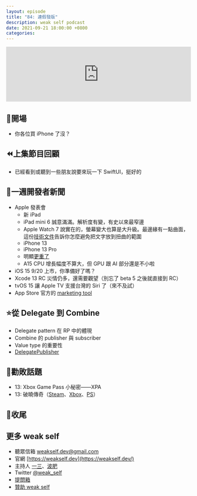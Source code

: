 ```yaml
---
layout: episode
title: "84: 連假發版"
description: weak self podcast
date: 2021-09-21 18:00:00 +0800
categories:
---
```


<iframe src="https://www.listennotes.com/podcasts/weak-self/84-連假發版-DP6M2ga5N40/embed/" width="100%" style="width: 1px; min-width: 100%;" loading="lazy" frameborder="0" scrolling="no"></iframe>

## 👋開場

- 你各位買 iPhone 了沒？

## ⏪上集節目回顧

- 已經看到或聽到一些朋友說要來玩一下 SwiftUI，挺好的

## 📰一週開發者新聞

- Apple 發表會
  - 新 iPad
  - iPad mini 6 誠意滿滿。解析度有變，有史以來最窄邊
  - Apple Watch 7 說實在的，螢幕變大也算是大升級。最邊緣有一點曲面，這份[技術文件](https://developer.apple.com/documentation/watchkit/supporting_multiple_watch_sizes)告訴你怎麼避免把文字放到扭曲的範圍
  - iPhone 13
  - iPhone 13 Pro
  - 明顯[更重了](https://twitter.com/ethanhuang13/status/1437848746394488833)
  - A15 CPU 增長幅度不算大，但 GPU 跟 AI 部分還是不小啦
- iOS 15 9/20 上市，你準備好了嗎？
- Xcode 13 RC 災情仍多，還需要觀望（別忘了 beta 5 之後就直接到 RC）
- tvOS 15 讓 Apple TV 支援台灣的 Siri 了（來不及試）
- App Store 官方的 [marketing tool](https://tools.applemediaservices.com/apple-app-store-promote)

## ⭐️從 Delegate 到 Combine

- Delegate pattern 在 RP 中的體現
- Combine 的 publisher 與 subscriber
- Value type 的重要性
- [DelegatePublisher](https://www.notion.so/d3851bfc408a259d96bd34d0da27441b)

## 💸勸敗話題

- 13: Xbox Game Pass 小秘密——XPA
- 13: 破曉傳奇（[Steam](https://store.steampowered.com/app/740130/_/?l=tchinese)、[Xbox](https://www.xbox.com/zh-TW/games/tales-of-arise)、[PS](https://store.playstation.com/zh-hant-tw/product/HP0700-PPSA02796_00-ARISEDLXASIA1PS5/)）

## 👋收尾

## 更多 weak self

- 聽眾信箱 [weakself.dev@gmail.com](mailto:weakself.dev@gmail.com)
- 官網 [https://weakself.dev](https://weakself.dev/)
- 主持人 [一三](https://twitter.com/ethanhuang13)、[波肥](https://twitter.com/PofatTseng)
- Twitter [@weak_self](https://twitter.com/weak_self)
- [提問箱](https://peing.net/zh-TW/weak_self)
- [贊助 weak self](https://weakself.dev/#donation)
